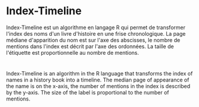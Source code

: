 # Index-Timeline
Index-Timeline est un algorithme en langage R qui permet de transformer l'index des noms d'un livre d'histoire en une frise chronologique. La page médiane d'apparition du nom est sur l'axe des abscisses, le nombre de mentions dans l'index est décrit par l'axe des ordonnées. La taille de l'étiquette est proportionnelle au nombre de mentions.
#
Index-Timeline is an algorithm in the R language that transforms the index of names in a history book into a timeline. The median page of appearance of the name is on the x-axis, the number of mentions in the index is described by the y-axis. The size of the label is proportional to the number of mentions.
